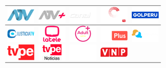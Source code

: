 | ![](https://raw.githubusercontent.com/RevGear/logo/master/Countries/PE/ATV.png)| ![](https://raw.githubusercontent.com/RevGear/logo/master/Countries/PE/ATVPlus.png)| ![](https://raw.githubusercontent.com/RevGear/logo/master/Countries/PE/CanalN.png)| ![](https://raw.githubusercontent.com/RevGear/logo/master/Countries/PE/CongresoTV.png)| ![](https://raw.githubusercontent.com/RevGear/logo/master/Countries/PE/GolPeru.png)| 
|:---:|:---:|:---:|:---:|:---:| 
| ![](https://raw.githubusercontent.com/RevGear/logo/master/Countries/PE/JusticiaTV.png)| ![](https://raw.githubusercontent.com/RevGear/logo/master/Countries/PE/LaTele.png)| ![](https://raw.githubusercontent.com/RevGear/logo/master/Countries/PE/Latina.png)| ![](https://raw.githubusercontent.com/RevGear/logo/master/Countries/PE/MovistarPlus.png)| ![](https://raw.githubusercontent.com/RevGear/logo/master/Countries/PE/Nativa.png)| 
| ![](https://raw.githubusercontent.com/RevGear/logo/master/Countries/PE/TVPeru.png)| ![](https://raw.githubusercontent.com/RevGear/logo/master/Countries/PE/TVPeruNoticias.png)| ![](https://raw.githubusercontent.com/RevGear/logo/master/Countries/PE/Unitel.png)| ![](https://raw.githubusercontent.com/RevGear/logo/master/Countries/PE/VNP.png) | 
